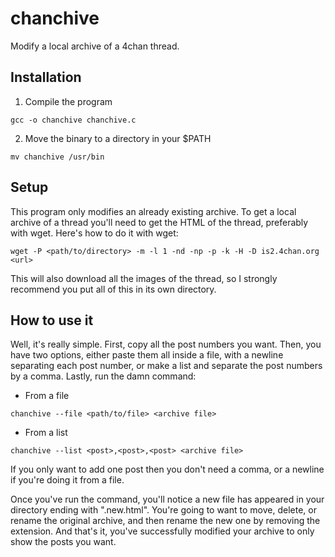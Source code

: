# chanchive
Modify a local archive of a 4chan thread.

## Installation
1. Compile the program
```shell
gcc -o chanchive chanchive.c
```
2. Move the binary to a directory in your $PATH
```shell
mv chanchive /usr/bin
```

## Setup
This program only modifies an already existing archive. To get a local archive of a thread you'll need to get the HTML of the thread, preferably with wget. Here's how to do it with wget:
```shell
wget -P <path/to/directory> -m -l 1 -nd -np -p -k -H -D is2.4chan.org <url>
```
This will also download all the images of the thread, so I strongly recommend you put all of this in its own directory.

## How to use it
Well, it's really simple. First, copy all the post numbers you want. Then, you have two options, either paste them all inside a file, with a newline separating each post number, or make a list and separate the post numbers by a comma. Lastly, run the damn command:
 - From a file
```shell
chanchive --file <path/to/file> <archive file>
```
 - From a list
```shell
chanchive --list <post>,<post>,<post> <archive file>
```
If you only want to add one post then you don't need a comma, or a newline if you're doing it from a file.

Once you've run the command, you'll notice a new file has appeared in your directory ending with ".new.html". You're going to want to move, delete, or rename the original archive, and then rename the new one by removing the extension. And that's it, you've successfully modified your archive to only show the posts you want.
